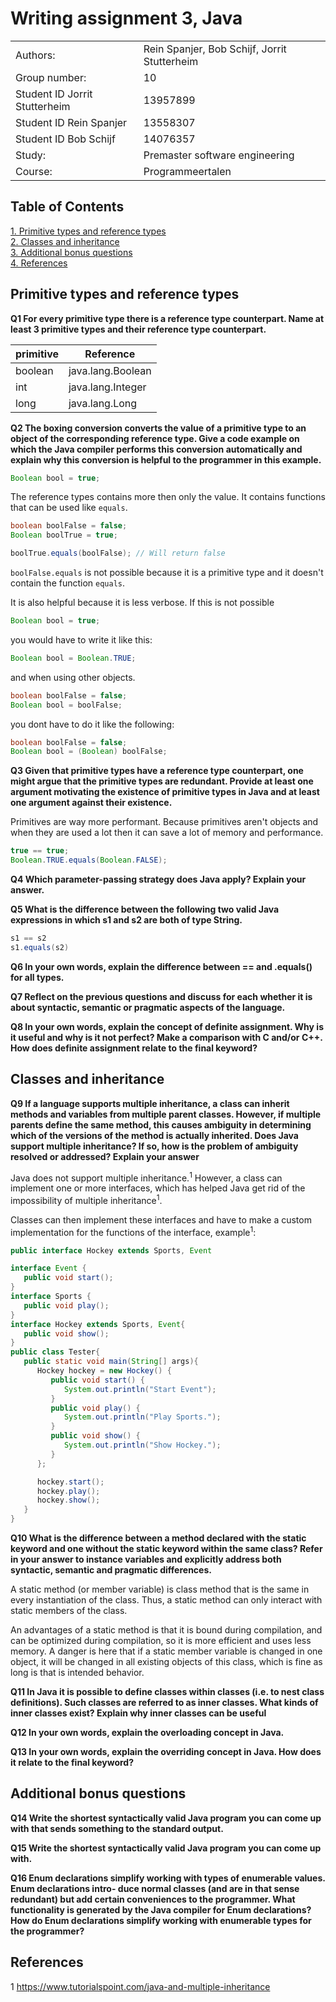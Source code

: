 # Writing assignment 3, Java

|   |   |
|---|---|
| Authors:| Rein Spanjer, Bob Schijf,  Jorrit Stutterheim |
| Group number:| 10 |
| Student ID Jorrit Stutterheim |  13957899 |
| Student ID Rein Spanjer | 13558307 |
| Student ID Bob Schijf | 14076357 |
| Study: | Premaster software engineering |
| Course: | Programmeertalen |


## Table of Contents

[1. Primitive types and reference types](#primitive-types-and-reference-types) </br>
[2. Classes and inheritance](#classes-and-inheritance) </br>
[3. Additional bonus questions](#additional-bonus-questions) </br>
[4. References](#references) </br>

## Primitive types and reference types

__Q1 For every primitive type there is a reference type counterpart. Name at least 3 primitive types and their reference type counterpart.__

| primitive |  Reference |
|---|---|
| boolean  | java.lang.Boolean  |
| int  | java.lang.Integer  | 
|  long |  java.lang.Long | 

__Q2 The boxing conversion converts the value of a primitive type to an object of the corresponding reference type. Give a code example on which the Java compiler performs this conversion automatically and explain why this conversion is helpful to the programmer in this example.__

```java
Boolean bool = true;
```

The reference types contains more then only the value. It contains functions that can be used like ```equals```.

```java
boolean boolFalse = false;
Boolean boolTrue = true;

boolTrue.equals(boolFalse); // Will return false
```

```boolFalse.equals``` is not possible because it is a primitive type and it doesn't contain the function ```equals```.


It is also helpful because it is less verbose. If this is not possible
```java
Boolean bool = true;
```

you would have to write it like this:
```java
Boolean bool = Boolean.TRUE;
```

and when using other objects.

```java
boolean boolFalse = false;
Boolean bool = boolFalse;
```
you dont have to do it like the following:

```java
boolean boolFalse = false;
Boolean bool = (Boolean) boolFalse;
```

__Q3 Given that primitive types have a reference type counterpart, one might argue that the primitive types are redundant. Provide at least one argument motivating the existence of primitive types in Java and at least one argument against their existence.__

Primitives are way more performant. Because primitives aren't objects and when they are used a lot then it can save a lot of memory and performance. 

```java
true == true;
Boolean.TRUE.equals(Boolean.FALSE);
```

__Q4 Which parameter-passing strategy does Java apply? Explain your answer.__

__Q5 What is the difference between the following two valid Java expressions in which s1 and s2 are both of type String.__

```JAVA
s1 == s2
s1.equals(s2)
```

__Q6 In your own words, explain the difference between == and .equals() for all types.__

__Q7 Reflect on the previous questions and discuss for each whether it is about syntactic, semantic or pragmatic aspects of the language.__

__Q8 In your own words, explain the concept of definite assignment. Why is it useful and why is it not perfect? Make a comparison with C and/or C++. How does definite assignment relate to the final keyword?__

## Classes and inheritance

__Q9  If a language supports multiple inheritance, a class can inherit methods and variables from multiple parent classes. However, if multiple parents define the same method, this causes ambiguity in determining which of the versions of the method is actually inherited. Does Java support multiple inheritance? If so, how is the problem of ambiguity resolved or addressed? Explain your answer__

Java does not support multiple inheritance.<sup>1</sup> However, a class can implement one or more interfaces, which has helped Java get rid of the impossibility of multiple inheritance<sup>1</sup>.

Classes can then implement these interfaces and have to make a custom implementation for the functions of the interface, example<sup>1</sup>:

```JAVA
public interface Hockey extends Sports, Event

interface Event {
   public void start();
}
interface Sports {
   public void play();
}
interface Hockey extends Sports, Event{
   public void show();
}
public class Tester{
   public static void main(String[] args){
      Hockey hockey = new Hockey() {
         public void start() {
            System.out.println("Start Event");
         }
         public void play() {
            System.out.println("Play Sports.");
         }
         public void show() {
            System.out.println("Show Hockey.");
         }
      };

      hockey.start();
      hockey.play();
      hockey.show();
   }
}
```

__Q10  What is the difference between a method declared with the static keyword and one without the static keyword within the same class? Refer in your answer to instance variables and explicitly address both syntactic, semantic and pragmatic differences.__

A static method (or member variable) is class method that is the same in every instantiation of the class. Thus, a static method can only interact with static members of the class.

An advantages of a static method is that it is bound during compilation, and can be optimized during compilation, so it is more efficient and uses less memory. A danger is here that if a static member variable is changed in one object, it will be changed in all existing objects of this class, which is fine as long is that is intended behavior.


__Q11 In Java it is possible to define classes within classes (i.e. to nest class definitions). Such classes are referred to as inner classes. What kinds of inner classes exist? Explain why inner classes can be useful__

__Q12  In your own words, explain the overloading concept in Java.__

__Q13  In your own words, explain the overriding concept in Java. How does it relate to the final keyword?__

## Additional bonus questions

__Q14  Write the shortest syntactically valid Java program you can come up with that sends something to the standard output.__

__Q15  Write the shortest syntactically valid Java program you can come up with.__

__Q16  Enum declarations simplify working with types of enumerable values. Enum declarations intro- duce normal classes (and are in that sense redundant) but add certain conveniences to the programmer. What functionality is generated by the Java compiler for Enum declarations? How do Enum declarations simplify working with enumerable types for the programmer?__

## References

1 https://www.tutorialspoint.com/java-and-multiple-inheritance